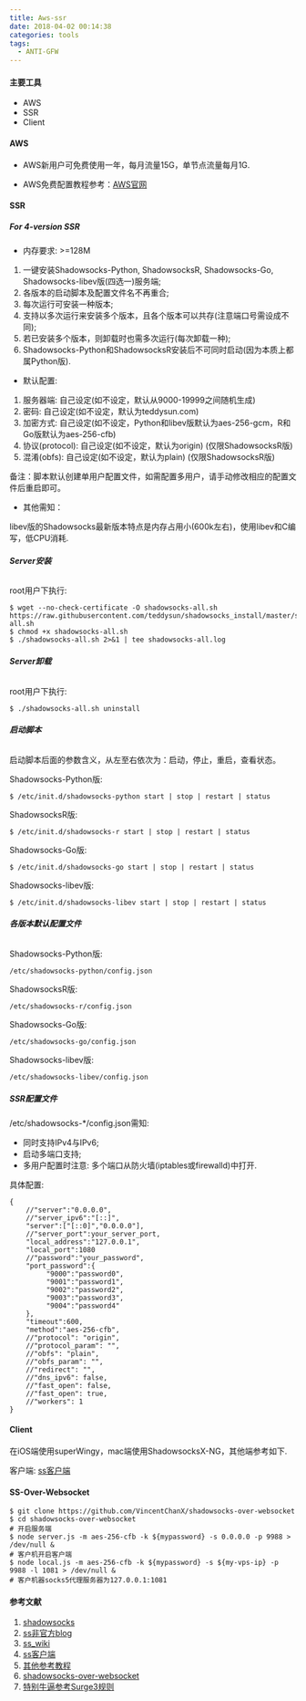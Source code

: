 ```yaml
---
title: Aws-ssr
date: 2018-04-02 00:14:38
categories: tools
tags: 
  - ANTI-GFW
---
```


#### 主要工具

- AWS
- SSR
- Client

#### AWS

- AWS新用户可免费使用一年，每月流量15G，单节点流量每月1G.

- AWS免费配置教程参考：[AWS官网](https://aws.amazon.com/cn/free/)

<!-- more -->

#### SSR

##### For 4-version SSR

- 内存要求: >=128M

1. 一键安装Shadowsocks-Python, ShadowsocksR, Shadowsocks-Go, Shadowsocks-libev版(四选一)服务端;
2. 各版本的启动脚本及配置文件名不再重合;
3. 每次运行可安装一种版本;
4. 支持以多次运行来安装多个版本，且各个版本可以共存(注意端口号需设成不同);
5. 若已安装多个版本，则卸载时也需多次运行(每次卸载一种);
6. Shadowsocks-Python和ShadowsocksR安装后不可同时启动(因为本质上都属Python版).

- 默认配置:

1. 服务器端: 自己设定(如不设定，默认从9000-19999之间随机生成)
2. 密码: 自己设定(如不设定，默认为teddysun.com)
3. 加密方式: 自己设定(如不设定，Python和libev版默认为aes-256-gcm，R和Go版默认为aes-256-cfb)
4. 协议(protocol): 自己设定(如不设定，默认为origin) (仅限ShadowsocksR版)
5. 混淆(obfs): 自己设定(如不设定，默认为plain) (仅限ShadowsocksR版)

备注：脚本默认创建单用户配置文件，如需配置多用户，请手动修改相应的配置文件后重启即可。

- 其他需知：

libev版的Shadowsocks最新版本特点是内存占用小(600k左右)，使用libev和C编写，低CPU消耗.


###### **Server安装**

root用户下执行:

```
$ wget --no-check-certificate -O shadowsocks-all.sh https://raw.githubusercontent.com/teddysun/shadowsocks_install/master/shadowsocks-all.sh
$ chmod +x shadowsocks-all.sh
$ ./shadowsocks-all.sh 2>&1 | tee shadowsocks-all.log
```

###### **Server卸载**

root用户下执行:

```
$ ./shadowsocks-all.sh uninstall
```

###### **启动脚本**

启动脚本后面的参数含义，从左至右依次为：启动，停止，重启，查看状态。

Shadowsocks-Python版:

```
$ /etc/init.d/shadowsocks-python start | stop | restart | status
```

ShadowsocksR版:

```
$ /etc/init.d/shadowsocks-r start | stop | restart | status
```

Shadowsocks-Go版:

```
$ /etc/init.d/shadowsocks-go start | stop | restart | status
```

Shadowsocks-libev版:

```
$ /etc/init.d/shadowsocks-libev start | stop | restart | status
```

###### **各版本默认配置文件**

Shadowsocks-Python版:

```
/etc/shadowsocks-python/config.json
```

ShadowsocksR版:

```
/etc/shadowsocks-r/config.json
```

Shadowsocks-Go版:

```
/etc/shadowsocks-go/config.json
```

Shadowsocks-libev版:

```
/etc/shadowsocks-libev/config.json
```

##### SSR配置文件

/etc/shadowsocks-\*/config.json需知:

- 同时支持IPv4与IPv6;
- 启动多端口支持;
- 多用户配置时注意: 多个端口从防火墙(iptables或firewalld)中打开.

具体配置:

```
{
    //"server":"0.0.0.0",
    //"server_ipv6":"[::]",
    "server":["[::0]","0.0.0.0"],
    //"server_port":your_server_port,
    "local_address":"127.0.0.1",
    "local_port":1080
    //"password":"your_password",
    "port_password":{
         "9000":"password0",
         "9001":"password1",
         "9002":"password2",
         "9003":"password3",
         "9004":"password4"
    },
    "timeout":600,
    "method":"aes-256-cfb",
    //"protocol": "origin",
    //"protocol_param": "",
    //"obfs": "plain",
    //"obfs_param": "",
    //"redirect": "",
    //"dns_ipv6": false,
    //"fast_open": false,
    //"fast_open": true,
    //"workers": 1
}
```

#### Client

在iOS端使用superWingy，mac端使用ShadowsocksX-NG，其他端参考如下.

客户端: [ss客户端](https://shadowsocks.org/en/download/clients.html)

#### SS-Over-Websocket

```
$ git clone https://github.com/VincentChanX/shadowsocks-over-websocket
$ cd shadowsocks-over-websocket
# 开启服务端
$ node server.js -m aes-256-cfb -k ${mypassword} -s 0.0.0.0 -p 9988 > /dev/null &
# 客户机开启客户端
$ node local.js -m aes-256-cfb -k ${mypassword} -s ${my-vps-ip} -p 9988 -l 1081 > /dev/null &
# 客户机器socks5代理服务器为127.0.0.1:1081
```

#### 参考文献
1. [shadowsocks](https://github.com/teddysun/shadowsocks_install)
2. [ss非官方blog](https://shadowsocks.be/)
3. [ss_wiki](https://github.com/iMeiji/shadowsocks_install/wiki)
4. [ss客户端](https://shadowsocks.org/en/download/clients.html)
5. [其他参考教程](http://kr1.crossfirewall.win:8000/archives.html)
6. [shadowsocks-over-websocket](http://www.xuxiaobo.com/?p=3051)
7. [特别牛逼参考Surge3规则](https://github.com/ConnersHua/Profiles/blob/master/README.md)
